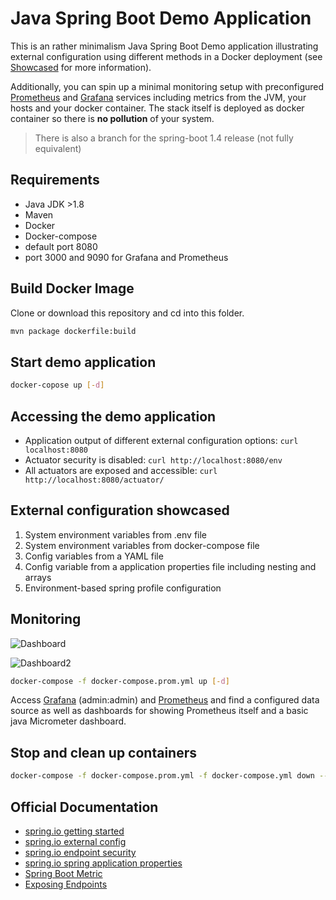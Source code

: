 # Java Spring Boot Demo Application

This is an rather minimalism Java Spring Boot Demo application illustrating external configuration using different methods in a Docker deployment (see [Showcased](#showcased) for more information).

Additionally, you can spin up a minimal monitoring setup with preconfigured [Prometheus](https://prometheus.io/) and [Grafana](https://grafana.com/) services including metrics from the JVM, your hosts and your docker container. The stack itself is deployed as docker container so there is **no pollution** of your system.

> There is also a branch for the spring-boot 1.4 release (not fully equivalent)

## Requirements

- Java JDK >1.8
- Maven
- Docker
- Docker-compose
- default port 8080
- port 3000 and 9090 for Grafana and Prometheus

## Build Docker Image

Clone or download this repository and cd into this folder.

```bash
mvn package dockerfile:build
```

## Start demo application

```bash
docker-copose up [-d]
```

## Accessing the demo application

- Application output of different external configuration options: `curl localhost:8080`
- Actuator security is disabled: `curl http://localhost:8080/env`
- All actuators are exposed and accessible: `curl http://localhost:8080/actuator/`

## External configuration showcased

1. System environment variables from .env file
2. System environment variables from docker-compose file
3. Config variables from a YAML file
4. Config variable from a application properties file including nesting and arrays
5. Environment-based spring profile configuration

## Monitoring

![Dashboard](https://knowledge.rootknecht.net/user/pages/01.home/monitoring-with-prometheus/grafana.png)

![Dashboard2](https://knowledge.rootknecht.net/user/pages/01.home/monitoring-with-prometheus/grafana2.png)

```bash
docker-compose -f docker-compose.prom.yml up [-d]
```

Access [Grafana](localhost:3000) (admin:admin) and [Prometheus](localhost:9090) and find a configured data source as well as dashboards for showing Prometheus itself and a basic java Micrometer dashboard.

## Stop and clean up containers

```bash
docker-compose -f docker-compose.prom.yml -f docker-compose.yml down --remove-orphans
```

## Official Documentation

- [spring.io getting started](https://spring.io/guides/gs/spring-boot/)
- [spring.io external config](https://docs.spring.io/spring-boot/docs/current/reference/html/boot-features-external-config.html)
- [spring.io endpoint security](https://docs.spring.io/spring-boot/docs/current/reference/html/production-ready-monitoring.html)
- [spring.io spring application properties](https://docs.spring.io/spring-boot/docs/current/reference/html/common-application-properties.html)
- [Spring Boot Metric](https://spring.io/blog/2018/03/16/micrometer-spring-boot-2-s-new-application-metrics-collector)
- [Exposing Endpoints](https://docs.spring.io/spring-boot/docs/current/reference/htmlsingle/#production-ready-endpoints-exposing-endpoints)
